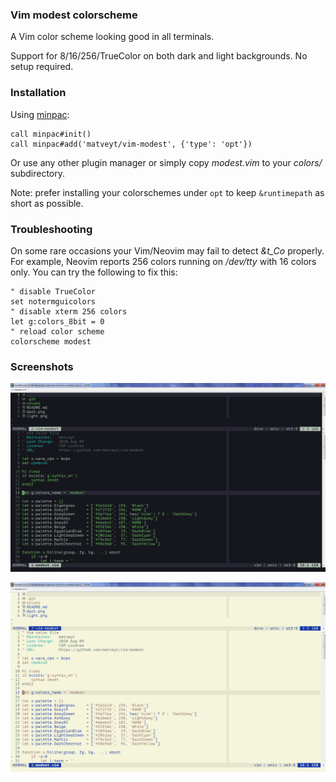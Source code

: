 ### Vim modest colorscheme

A Vim color scheme looking good in all terminals.

Support for 8/16/256/TrueColor on both dark and light backgrounds. No setup required.

### Installation

Using [minpac](https://github.com/k-takata/minpac):

```vim
call minpac#init()
call minpac#add('matveyt/vim-modest', {'type': 'opt'})
```

Or use any other plugin manager or simply copy _modest.vim_ to your _colors/_
subdirectory.

Note: prefer installing your colorschemes under `opt` to keep `&runtimepath` as short as
possible.

### Troubleshooting

On some rare occasions your Vim/Neovim may fail to detect *&t_Co* properly. For example,
Neovim reports 256 colors running on */dev/tty* with 16 colors only. You can try the
following to fix this:

    " disable TrueColor
    set notermguicolors
    " disable xterm 256 colors
    let g:colors_8bit = 0
    " reload color scheme
    colorscheme modest

### Screenshots

![dark](dark.png "Dark background")

![light](light.png "Light background")

